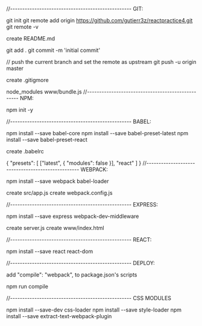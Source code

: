 //-------------------------------------------------- 
GIT:

git init 
git remote add origin https://github.com/gutierr3z/reactpractice4.git 
git remote -v

create README.md

git add . 
git commit -m 'initial commit'

// push the current branch and set the remote as upstream 
git push -u origin master

create .gitigmore

node_modules
www/bundle.js
//-------------------------------------------------- 
NPM:

npm init -y

//-------------------------------------------------- 
BABEL:

npm install --save babel-core 
npm install --save babel-preset-latest 
npm install --save babel-preset-react

create .babelrc

{
    "presets": [
        ["latest", { "modules": false }],
        "react"
    ]
}
//-------------------------------------------------- 
WEBPACK:

npm install --save webpack babel-loader

create src/app.js create webpack.config.js

//-------------------------------------------------- 
EXPRESS:

npm install --save express webpack-dev-middleware

create server.js create www/index.html

//-------------------------------------------------- 
REACT:

npm install --save react react-dom

//-------------------------------------------------- 
DEPLOY:

add "compile": "webpack", to package.json's scripts

npm run compile

//-------------------------------------------------- 
CSS MODULES

npm install --save-dev css-loader 
npm install --save style-loader 
npm install --save extract-text-webpack-plugin